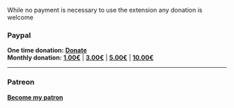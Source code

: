 While no payment is necessary to use the extension any donation is welcome  

### Paypal  
**One time donation:** **[Donate](https://www.paypal.com/cgi-bin/webscr?cmd=_s-xclick&hosted_button_id=UMVQJJFG4BFHW&lc=US)**   
**Monthly donation:** **[1.00€](https://www.paypal.com/cgi-bin/webscr?cmd=_s-xclick&hosted_button_id=7VPKXJ49XFAPC&lc=US)** | **[3.00€](https://www.paypal.com/cgi-bin/webscr?cmd=_s-xclick&hosted_button_id=2G4G9HLVKSR5C&lc=US)** | **[5.00€](https://www.paypal.com/cgi-bin/webscr?cmd=_s-xclick&hosted_button_id=3KGWY5QQFFYCS&lc=US)** | **[10.00€](https://www.paypal.com/cgi-bin/webscr?cmd=_s-xclick&hosted_button_id=U5RPAT2VUEM2N&lc=US)**  

---

### Patreon  
**[Become my patron](https://www.patreon.com/particle)**  